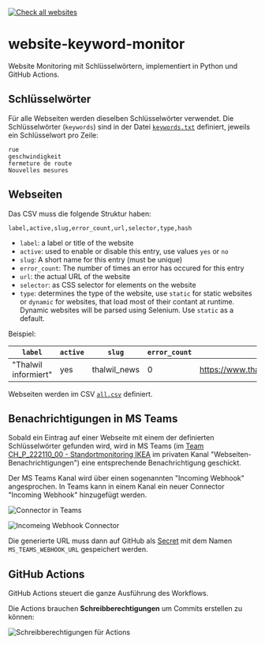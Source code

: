 [![Check all websites](https://github.com/ebp-group/website-keyword-monitor/actions/workflows/all.yml/badge.svg)](https://github.com/ebp-group/website-keyword-monitor/actions/workflows/all.yml)

# website-keyword-monitor

Website Monitoring mit Schlüsselwörtern, implementiert in Python und GitHub Actions.

## Schlüsselwörter 

Für alle Webseiten werden dieselben Schlüsselwörter verwendet.
Die Schlüsselwörter (`keywords`) sind in der Datei [`keywords.txt`](https://github.com/ebp-group/website-keyword-monitor/blob/main/keywords.txt) definiert, jeweils ein Schlüsselwort pro Zeile:

```
rue
geschwindigkeit
fermeture de route
Nouvelles mesures
```

## Webseiten

Das CSV muss die folgende Struktur haben:

```
label,active,slug,error_count,url,selector,type,hash
```

* `label`: a label or title of the website
* `active`: used to enable or disable this entry, use values `yes` or `no`
* `slug`: A short name for this entry (must be unique)
* `error_count`: The number of times an error has occured for this entry
* `url`: the actual URL of the website
* `selector`: as CSS selector for elements on the website
* `type`: determines the type of the website, use `static` for static websites or `dynamic` for websites, that load most of their contant at runtime. Dynamic websites will be parsed using Selenium. Use `static` as a default.

Beispiel:

| `label`              | `active` | `slug`        | `error_count` | `url`                                         | `selector`       | `type` |
|----------------------|----------|---------------|---------------|-----------------------------------------------|------------------|--------|
| "Thalwil informiert" | yes      | thalwil_news  | 0             | https://www.thalwil.ch/aktuellesinformationen | #informationList | static |


Webseiten werden im CSV [`all.csv`](https://github.com/ebp-group/website-keyword-monitor/blob/main/csv/all.csv) definiert.

## Benachrichtigungen in MS Teams

Sobald ein Eintrag auf einer Webseite mit einem der definierten Schlüsselwörter gefunden wird, wird in MS Teams (im [Team CH_P_222110_00 - Standortmonitoring IKEA](https://teams.microsoft.com/l/team/19%3a8yZRxwfaWuzsCdy3K0yPujteVZFYCGsXUlqAZgKNAyM1%40thread.tacv2/conversations?groupId=3a7a934f-46fe-4807-b8a6-066dee8bdd60&tenantId=b2e3a768-93a5-4171-8310-d2fda9465328) im privaten Kanal "Webseiten-Benachrichtigungen") eine entsprechende Benachrichtigung geschickt.

Der MS Teams Kanal wird über einen sogenannten "Incoming Webhook" angesprochen.
In Teams kann in einem Kanal ein neuer Connector "Incoming Webhook" hinzugefügt werden.

![Connector in Teams](https://github.com/metaodi/website-keyword-monitor/assets/538415/5d5727d4-0c43-432d-9acf-3ed63d08f013)

![Incomeing Webhook Connector](https://github.com/metaodi/website-keyword-monitor/assets/538415/272e0b9f-808e-4c6b-b1a5-ea1305879d92)


Die generierte URL muss dann auf GitHub als [Secret](https://github.com/ebp-group/website-keyword-monitor/settings/secrets/actions) mit dem Namen `MS_TEAMS_WEBHOOK_URL` gespeichert werden.


## GitHub Actions

GitHub Actions steuert die ganze Ausführung des Workflows.

Die Actions brauchen **Schreibberechtigungen** um Commits erstellen zu können:

![Schreibberechtigungen für Actions](https://github.com/metaodi/website-keyword-monitor/assets/538415/bc0ff7d4-d5b1-4bbd-a97b-ea3145216d9b)

